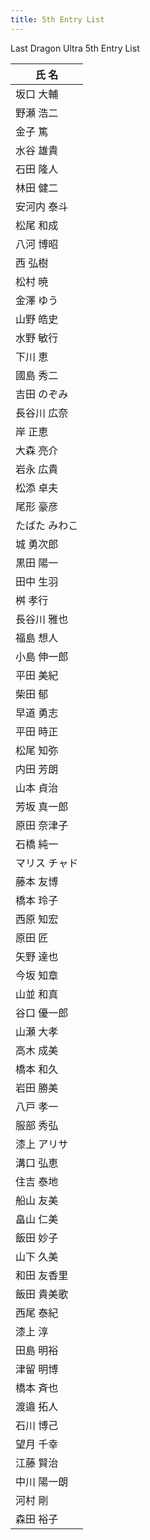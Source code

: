 ```yaml
---
title: 5th Entry List
---
```


Last Dragon Ultra 5th Entry List

 | 氏  名 |
 | --- |
| 坂口 大輔 |
| 野瀬 浩二 |
| 金子 篤 |
| 水谷 雄貴 |
| 石田 隆人 |
| 林田 健二 |
| 安河内 泰斗 |
| 松尾 和成 |
| 八河 博昭 |
| 西 弘樹 |
| 松村 暁 |
| 金澤 ゆう |
| 山野 皓史 |
| 水野 敏行 |
| 下川 恵 |
| 國島 秀二 |
| 吉田 のぞみ |
| 長谷川 広奈 |
| 岸 正恵 |
| 大森 亮介 |
| 岩永 広貴 |
| 松添 卓夫 |
| 尾形 豪彦 |
| たばた みわこ |
| 城 勇次郎 |
| 黒田 陽一 |
| 田中 生羽 |
| 桝 孝行 |
| 長谷川 雅也 |
| 福島 想人 |
| 小島 伸一郎 |
| 平田 美紀 |
| 柴田 郁 |
| 早道 勇志 |
| 平田 時正 |
| 松尾 知弥 |
| 内田 芳朗 |
| 山本 貞治 |
| 芳坂 真一郎 |
| 原田 奈津子 |
| 石橋 純一 |
| マリス チャド |
| 藤本 友博 |
| 橋本 玲子 |
| 西原 知宏 |
| 原田 匠 |
| 矢野 達也 |
| 今坂 知章 |
| 山並 和真 |
| 谷口 優一郎 |
| 山瀬 大孝 |
| 高木 成美 |
| 橋本 和久 |
| 岩田 勝美 |
| 八戸 孝一 |
| 服部 秀弘 |
| 漆上 アリサ |
| 溝口 弘恵 |
| 住吉 泰地 |
| 船山 友美 |
| 畠山 仁美 |
| 飯田 妙子 |
| 山下 久美 |
| 和田 友香里 |
| 飯田 貴美歌 |
| 西尾 泰紀 |
| 漆上 淳 |
| 田島 明裕 |
| 津留 明博 |
| 橋本 斉也 |
| 渡邉 拓人 |
| 石川 博己 |
| 望月 千幸 |
| 江藤 賢治 |
| 中川 陽一朗 |
| 河村 剛 |
| 森田 裕子 |

